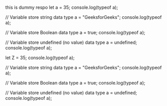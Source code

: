 this is dummy respo
let a = 35;
console.log(typeof a);
 
// Variable store string data type
a = "GeeksforGeeks";
console.log(typeof a);

 
// Variable store Boolean data type
a = true;
console.log(typeof a);
 
// Variable store undefined (no value) data type
a = undefined;
console.log(typeof a);


let Z = 35;
console.log(typeof a);
 
// Variable store string data type
a = "GeeksforGeeks";
console.log(typeof a);

 
// Variable store Boolean data type
a = true;
console.log(typeof a);
 
// Variable store undefined (no value) data type
a = undefined;
console.log(typeof a);